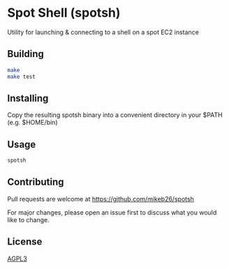 # Spot Shell (spotsh)
Utility for launching &amp; connecting to a shell on a spot EC2 instance

## Building

```bash
make
make test
```

## Installing

Copy the resulting spotsh binary into a convenient directory in your $PATH (e.g. $HOME/bin)

## Usage

```bash
spotsh
```

## Contributing
Pull requests are welcome at https://github.com/mikeb26/spotsh

For major changes, please open an issue first to discuss what you
would like to change.

## License
[AGPL3](https://www.gnu.org/licenses/agpl-3.0.en.html)
